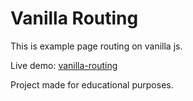 # Vanilla Routing
This is example page routing on vanilla js.

Live demo: [vanilla-routing](https://elxor.github.io/vanilla-routing)

Project made for educational purposes.